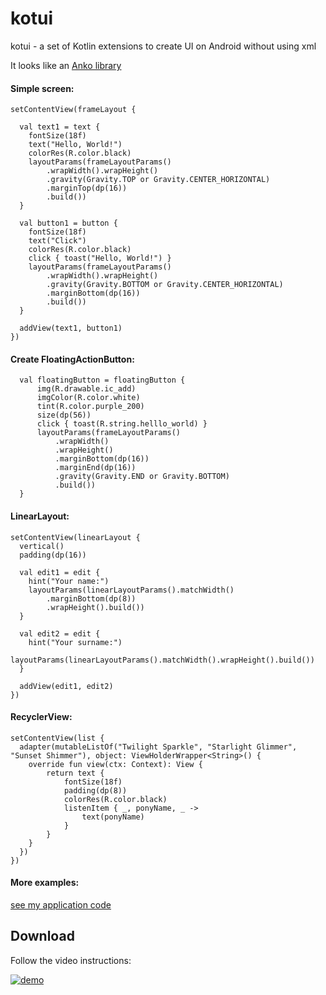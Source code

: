 # kotui

kotui - a set of Kotlin extensions to create UI on Android without using xml

It looks like an [Anko library](https://github.com/Kotlin/anko)

#### Simple screen:

    setContentView(frameLayout {
    
      val text1 = text {
        fontSize(18f)
        text("Hello, World!")
        colorRes(R.color.black)
        layoutParams(frameLayoutParams()
            .wrapWidth().wrapHeight()
            .gravity(Gravity.TOP or Gravity.CENTER_HORIZONTAL)
            .marginTop(dp(16))
            .build())
      }
      
      val button1 = button {
        fontSize(18f)
        text("Click")
        colorRes(R.color.black)
        click { toast("Hello, World!") }
        layoutParams(frameLayoutParams()
            .wrapWidth().wrapHeight()
            .gravity(Gravity.BOTTOM or Gravity.CENTER_HORIZONTAL)
            .marginBottom(dp(16))
            .build())
      }
      
      addView(text1, button1)
    })

#### Create FloatingActionButton:


      val floatingButton = floatingButton {
          img(R.drawable.ic_add)
          imgColor(R.color.white)
          tint(R.color.purple_200)
          size(dp(56))
          click { toast(R.string.helllo_world) }
          layoutParams(frameLayoutParams()
              .wrapWidth()
              .wrapHeight()
              .marginBottom(dp(16))
              .marginEnd(dp(16))
              .gravity(Gravity.END or Gravity.BOTTOM)
              .build())
      }
      
#### LinearLayout:

    setContentView(linearLayout { 
      vertical()
      padding(dp(16))

      val edit1 = edit {
        hint("Your name:")
        layoutParams(linearLayoutParams().matchWidth()
            .marginBottom(dp(8))
            .wrapHeight().build())
      }

      val edit2 = edit {
        hint("Your surname:")
        layoutParams(linearLayoutParams().matchWidth().wrapHeight().build())
      }

      addView(edit1, edit2)
    })
      
      
#### RecyclerView:

    setContentView(list {
      adapter(mutableListOf("Twilight Sparkle", "Starlight Glimmer", "Sunset Shimmer"), object: ViewHolderWrapper<String>() {
        override fun view(ctx: Context): View {
            return text {
                fontSize(18f)
                padding(dp(8))
                colorRes(R.color.black)
                listenItem { _, ponyName, _ ->
                    text(ponyName)
                }
            }
        }
      })
    })

#### More examples:

[see my application code](https://github.com/KiberneticWorm/Bookstat/tree/master/app)

## Download

Follow the video instructions:

[![demo](https://img.youtube.com/vi/Un9umx9EQHk/0.jpg)](https://www.youtube.com/watch?v=Un9umx9EQHk)

